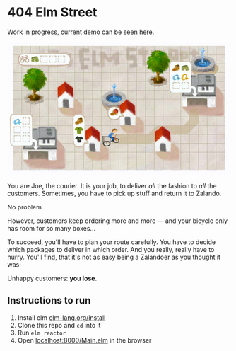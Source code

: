 # 404 Elm Street

Work in progress, current demo can be [seen here](http://zalando.github.io/elm-street-404/).

![Screencast](screen.gif)

You are Joe, the courier. It is your job, to deliver *all* the fashion to *all* the customers. Sometimes, you have to pick up stuff and return it to Zalando.

No problem.

However, customers keep ordering more and more — and your bicycle only has room for so many boxes...

To succeed, you'll have to plan your route carefully. You have to decide which packages to deliver in which order. And you really, really have to hurry. You'll find, that it's not as easy being a Zalandoer as you thought it was:

Unhappy customers: **you lose**.

## Instructions to run

1. Install elm [elm-lang.org/install](http://elm-lang.org/install)
2. Clone this repo and `cd` into it
3. Run `elm reactor`
4. Open [localhost:8000/Main.elm](http://localhost:8000/Main.elm) in the browser
